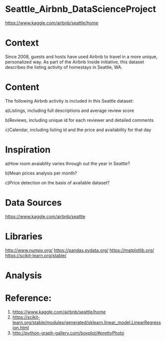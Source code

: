 # Seattle_Airbnb_DataScienceProject
https://www.kaggle.com/airbnb/seattle/home

# Context

Since 2008, guests and hosts have used Airbnb to travel in a more unique, personalized way. As part of the Airbnb Inside initiative, this dataset describes the listing activity of homestays in Seattle, WA.

# Content

The following Airbnb activity is included in this Seattle dataset:

a)Listings, including full descriptions and average review score 

b)Reviews, including unique id for each reviewer and detailed comments 

c)Calendar, including listing id and the price and availability for that day

# Inspiration

a)How  room avaiablity varies through out the year in Seattle?

b)Mean prices analysis per month?

c)Price detection on the basis of available dataset?


# Data Sources

https://www.kaggle.com/airbnb/seattle

# Libraries

http://www.numpy.org/
https://pandas.pydata.org/
https://matplotlib.org/
https://scikit-learn.org/stable/



# Analysis


# Reference:
1. https://www.kaggle.com/airbnb/seattle/home
2. https://scikit-learn.org/stable/modules/generated/sklearn.linear_model.LinearRegression.html
3. http://python-graph-gallery.com/boxplot/#prettyPhoto
